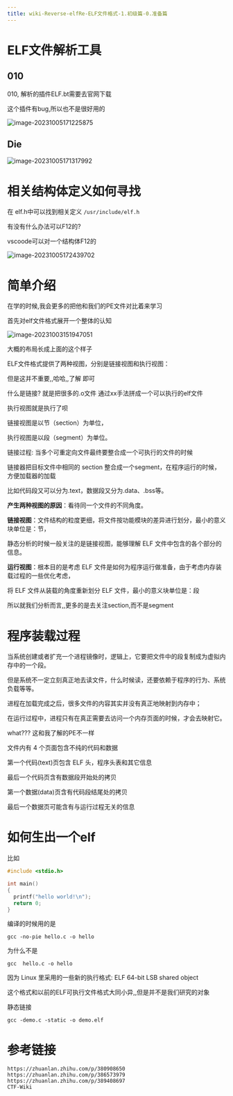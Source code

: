 ```yaml
---
title: wiki-Reverse-elfRe-ELF文件格式-1.初级篇-0.准备篇
---
```





# ELF文件解析工具





## 010



010, 解析的插件ELF.bt需要去官网下载

这个插件有bug,所以也不是很好用的



![image-20231005171225875](img/image-20231005171225875.png)



## Die



![image-20231005171317992](img/image-20231005171317992.png)



# 相关结构体定义如何寻找



在  elf.h中可以找到相关定义 `/usr/include/elf.h`

有没有什么办法可以F12的?

vscoode可以对一个结构体F12的

![image-20231005172439702](img/image-20231005172439702.png)







# 简单介绍



在学的时候,我会更多的把他和我们的PE文件对比着来学习



首先对elf文件格式展开一个整体的认知

![image-20231003151947051](img/image-20231003151947051.png)

大概的布局长成上面的这个样子





ELF文件格式提供了两种视图，分别是链接视图和执行视图：

但是这并不重要,,哈哈,,了解 即可

什么是链接? 就是把很多的.o文件 通过xx手法拼成一个可以执行的elf文件

执行视图就是执行了呗





链接视图是以节（section）为单位，

执行视图是以段（segment）为单位。



链接过程: 当多个可重定向文件最终要整合成一个可执行的文件的时候

链接器把目标文件中相同的 section 整合成一个segment，在程序运行的时候，方便加载器的加载

比如代码段又可以分为.text，数据段又分为.data、.bss等。



**产生两种视图的原因**：看待同一个文件的不同角度。



**链接视图**：文件结构的粒度更细，将文件按功能模块的差异进行划分，最小的意义块单位是：节，

静态分析的时候一般关注的是链接视图，能够理解 ELF 文件中包含的各个部分的信息。



**运行视图**：根本目的是考虑 ELF 文件是如何为程序运行做准备，由于考虑内存装载过程的一些优化考虑，

将 ELF 文件从装载的角度重新划分 ELF 文件，最小的意义块单位是：段



所以就我们分析而言,,更多的是去关注section,而不是segment





# 程序装载过程



当系统创建或者扩充一个进程镜像时，逻辑上，它要把文件中的段复制成为虚拟内存中的一个段。

但是系统不一定立刻真正地去读文件，什么时候读，还要依赖于程序的行为、系统负载等等。

进程在加载完成之后，很多文件的内容其实并没有真正地映射到内存中；

在运行过程中，进程只有在真正需要去访问一个内存页面的时候，才会去映射它。

what??? 这和我了解的PE不一样



文件内有 4 个页面包含不纯的代码和数据



第一个代码(text)页包含 ELF 头，程序头表和其它信息

最后一个代码页含有数据段开始处的拷贝

第一个数据(data)页含有代码段结尾处的拷贝

最后一个数据页可能含有与运行过程无关的信息









# 如何生出一个elf



比如

```c++
#include <stdio.h>

int main()
{
  printf("hello world!\n");
  return 0;
}
```

编译的时候用的是

```
gcc -no-pie hello.c -o hello
```

为什么不是

```
gcc  hello.c -o hello
```

因为 Linux 里采用的一些新的执行格式:  ELF 64-bit LSB shared object

这个格式和以前的ELF可执行文件格式大同小异,,但是并不是我们研究的对象





静态链接

```
gcc -demo.c -static -o demo.elf
```





# 参考链接





```
https://zhuanlan.zhihu.com/p/380908650
https://zhuanlan.zhihu.com/p/386573979
https://zhuanlan.zhihu.com/p/389408697
CTF-Wiki
```

